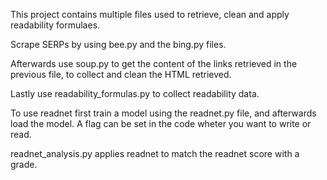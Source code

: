 This project contains multiple files used to retrieve, clean and apply readability formulaes.

Scrape SERPs by using bee.py and the bing.py files.

Afterwards use soup.py to get the content of the links retrieved in the previous file, to collect and clean the HTML retrieved.

Lastly use readability_formulas.py to collect readability data.

To use readnet first train a model using the readnet.py file, and afterwards load the model. A flag can be set in the code wheter you want to write or read.

readnet_analysis.py applies readnet to match the readnet score with a grade.